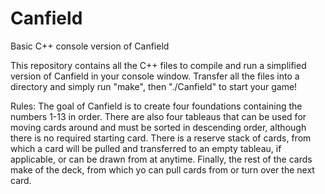 # Canfield
 Basic C++ console version of Canfield

This repository contains all the C++ files to compile and run a simplified version of Canfield in your console window. Transfer all the files into a directory and simply run "make", then "./Canfield" to start your game!

Rules:
The goal of Canfield is to create four foundations containing the numbers 1-13 in order. There are also four tableaus that can be used for moving cards around and must be sorted in descending order, although there is no required starting card. There is a reserve stack of cards, from which a card will be pulled and transferred to an empty tableau, if applicable, or can be drawn from at anytime. Finally, the rest of the cards make of the deck, from which yo can pull cards from or turn over the next card.
